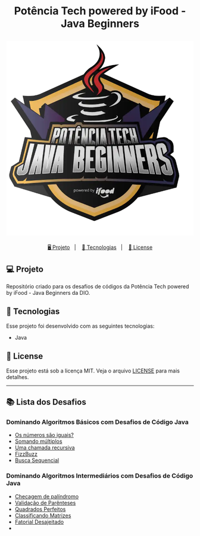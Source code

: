 <h1 align="center">
  Potência Tech powered by iFood - Java Beginners
</h1>

<h2 align="center">
  <img src="./assets/potencia-tech.webp">
</h2>

<p align="center">
  <a href="#-projeto">🖥️ Projeto</a>&nbsp;&nbsp;&nbsp;|&nbsp;&nbsp;&nbsp;
  <a href="#-tecnologias">🚀 Tecnologias</a>&nbsp;&nbsp;&nbsp;|&nbsp;&nbsp;&nbsp;
  <a href="#-license">📝 License</a>
</p>

## 💻 Projeto

Repositório criado para os desafios de códigos da Potência Tech powered by iFood - Java Beginners da DIO.

## 🚀 Tecnologias

Esse projeto foi desenvolvido com as seguintes tecnologias:

- Java

## 📝 License

Esse projeto está sob a licença MIT. Veja o arquivo [LICENSE](LICENSE) para mais detalhes.

---

## 📚 Lista dos Desafios

### Dominando Algoritmos Básicos com Desafios de Código Java

- [Os números são iguais?]()
- [Somando múltiplos]()
- [Uma chamada recursiva]()
- [FizzBuzz]()
- [Busca Sequencial]()

### Dominando Algoritmos Intermediários com Desafios de Código Java

- [Checagem de palíndromo]()
- [Validação de Parênteses]()
- [Quadrados Perfeitos]()
- [Classificando Matrizes](./ClassificandoMatrizes/Main.java)
- [Fatorial Desajeitado]()
- 